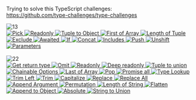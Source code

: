 Trying to solve this TypeScript challenges: <br/>
https://github.com/type-challenges/type-challenges

<div>
    <img src="https://img.shields.io/badge/easy-13-7aad0c" alt="13" />
    <br/>
    <a href="https://github.com/R1ON/type-challenges/blob/main/easy/01-pick.ts" target="_blank">
     <img src="https://img.shields.io/badge/Pick-7aad0c" alt="Pick"/>
    </a>
    <a href="https://github.com/R1ON/type-challenges/blob/main/easy/02-readonly.ts" target="_blank">
     <img src="https://img.shields.io/badge/Readonly-7aad0c" alt="Readonly"/>
    </a>
    <a href="https://github.com/R1ON/type-challenges/blob/main/easy/03-typle-to-object.ts" target="_blank">
     <img src="https://img.shields.io/badge/Tuple%20to%20Object-7aad0c" alt="Tuple to Object"/>
    </a>
    <a href="https://github.com/R1ON/type-challenges/blob/main/easy/04-first-of-array.ts" target="_blank">
     <img src="https://img.shields.io/badge/First%20of%20Array-7aad0c" alt="First of Array"/>
    </a>
    <a href="https://github.com/R1ON/type-challenges/blob/main/easy/05-length-of-tuple.ts" target="_blank">
     <img src="https://img.shields.io/badge/Length%20of%20Tuple-7aad0c" alt="Length of Tuple"/>
    </a>
    <a href="https://github.com/R1ON/type-challenges/blob/main/easy/06-exclude.ts" target="_blank">
     <img src="https://img.shields.io/badge/Exclude-7aad0c" alt="Exclude"/>
    </a>
    <a href="https://github.com/R1ON/type-challenges/blob/main/easy/07-awaited.ts" target="_blank">
     <img src="https://img.shields.io/badge/Awaited-7aad0c" alt="Awaited"/>
    </a>
    <a href="https://github.com/R1ON/type-challenges/blob/main/easy/08-if.ts" target="_blank">
     <img src="https://img.shields.io/badge/If-7aad0c" alt="If"/>
    </a>
    <a href="https://github.com/R1ON/type-challenges/blob/main/easy/09-concat.ts" target="_blank">
     <img src="https://img.shields.io/badge/Concat-7aad0c" alt="Concat"/>
    </a>
    <a href="https://github.com/R1ON/type-challenges/blob/main/easy/10-includes.ts" target="_blank">
     <img src="https://img.shields.io/badge/Includes-7aad0c" alt="Includes"/>
    </a>
    <a href="https://github.com/R1ON/type-challenges/blob/main/easy/11-push.ts" target="_blank">
     <img src="https://img.shields.io/badge/Push-7aad0c" alt="Push"/>
    </a>
    <a href="https://github.com/R1ON/type-challenges/blob/main/easy/12-unshift.ts" target="_blank">
     <img src="https://img.shields.io/badge/Unshift-7aad0c" alt="Unshift"/>
    </a>
    <a href="https://github.com/R1ON/type-challenges/blob/main/easy/13-parameters.ts" target="_blank">
     <img src="https://img.shields.io/badge/Parameters-7aad0c" alt="Parameters"/>
    </a>
    <br/>
    <br/>
    <img src="https://img.shields.io/badge/medium-22-d9901a" alt="22"/>
    <br/>
    <a href="https://github.com/R1ON/type-challenges/blob/main/medium/01-get-return-type.ts" target="_blank">
     <img src="https://img.shields.io/badge/Get%20return%20type-d9901a" alt="Get return type"/>
    </a>
    <a href="https://github.com/R1ON/type-challenges/blob/main/medium/02-omit.ts" target="_blank">
     <img src="https://img.shields.io/badge/Omit-d9901a" alt="Omit"/>
    </a>
    <a href="https://github.com/R1ON/type-challenges/blob/main/medium/03-readonly.ts" target="_blank">
     <img src="https://img.shields.io/badge/Readonly-d9901a" alt="Readonly"/>
    </a>
    <a href="https://github.com/R1ON/type-challenges/blob/main/medium/04-deep-readonly.ts" target="_blank">
     <img src="https://img.shields.io/badge/Deep%20readonly-d9901a" alt="Deep readonly"/>
    </a>
    <a href="https://github.com/R1ON/type-challenges/blob/main/medium/05-tuple-to-union.ts" target="_blank">
     <img src="https://img.shields.io/badge/Tuple%20to%20union-d9901a" alt="Tuple to union"/>
    </a>
    <a href="https://github.com/R1ON/type-challenges/blob/main/medium/06-chainable-options.ts" target="_blank">
     <img src="https://img.shields.io/badge/Chainable%20Options-d9901a" alt="Chainable Options"/>
    </a>
    <a href="https://github.com/R1ON/type-challenges/blob/main/medium/07-last-of-array.ts" target="_blank">
     <img src="https://img.shields.io/badge/Last%20of%20Array-d9901a" alt="Last of Array"/>
    </a>
    <a href="https://github.com/R1ON/type-challenges/blob/main/medium/08-pop.ts" target="_blank">
     <img src="https://img.shields.io/badge/Pop-d9901a" alt="Pop"/>
    </a>
    <a href="https://github.com/R1ON/type-challenges/blob/main/medium/09-promise-all.ts" target="_blank">
     <img src="https://img.shields.io/badge/Promise%20all-d9901a" alt="Promise all"/>
    </a>
    <a href="https://github.com/R1ON/type-challenges/blob/main/medium/10-type-lookup.ts" target="_blank">
     <img src="https://img.shields.io/badge/Type%20Lookup-d9901a" alt="Type Lookup"/>
    </a>
    <a href="https://github.com/R1ON/type-challenges/blob/main/medium/11-trim-left.ts" target="_blank">
     <img src="https://img.shields.io/badge/Trim%20Left-d9901a" alt="Trim Left"/>
    </a>
    <a href="https://github.com/R1ON/type-challenges/blob/main/medium/12-trim.ts" target="_blank">
     <img src="https://img.shields.io/badge/Trim-d9901a" alt="Trim"/>
    </a>
    <a href="https://github.com/R1ON/type-challenges/blob/main/medium/13-capitalize.ts" target="_blank">
     <img src="https://img.shields.io/badge/Capitalize-d9901a" alt="Capitalize"/>
    </a>
    <a href="https://github.com/R1ON/type-challenges/blob/main/medium/14-replace.ts" target="_blank">
     <img src="https://img.shields.io/badge/Replace-d9901a" alt="Replace"/>
    </a>
    <a href="https://github.com/R1ON/type-challenges/blob/main/medium/15-replace-all.ts" target="_blank">
     <img src="https://img.shields.io/badge/Replace%20All-d9901a" alt="Replace All"/>
    </a>
    <a href="https://github.com/R1ON/type-challenges/blob/main/medium/16-append-argument.ts" target="_blank">
     <img src="https://img.shields.io/badge/Append%20Argument-d9901a" alt="Append Argument"/>
    </a>
    <a href="https://github.com/R1ON/type-challenges/blob/main/medium/17-permutation.ts" target="_blank">
     <img src="https://img.shields.io/badge/Permutation-d9901a" alt="Permutation"/>
    </a>
    <a href="https://github.com/R1ON/type-challenges/blob/main/medium/18-length-of-string.ts" target="_blank">
     <img src="https://img.shields.io/badge/Length%20of%20String-d9901a" alt="Length of String"/>
    </a>
    <a href="https://github.com/R1ON/type-challenges/blob/main/medium/19-flatten.ts" target="_blank">
     <img src="https://img.shields.io/badge/Flatten-d9901a" alt="Flatten"/>
    </a>
    <a href="https://github.com/R1ON/type-challenges/blob/main/medium/20-append-to-object.ts" target="_blank">
     <img src="https://img.shields.io/badge/Append%20to%20Object-d9901a" alt="Append to Object"/>
    </a>
    <a href="https://github.com/R1ON/type-challenges/blob/main/medium/21-absolute.ts" target="_blank">
     <img src="https://img.shields.io/badge/Absolute-d9901a" alt="Absolute"/>
    </a>
    <a href="https://github.com/R1ON/type-challenges/blob/main/medium/22-string-to-union.ts" target="_blank">
     <img src="https://img.shields.io/badge/String%20to%20Union-d9901a" alt="String to Union"/>
    </a>
</div>
